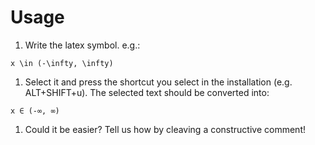 # Usage #

  1. Write the latex symbol. e.g.:
```
x \in (-\infty, \infty)
```
  1. Select it and press the shortcut you select in the installation (e.g. ALT+SHIFT+u). The selected text should be converted into:
```
x ∈ (-∞, ∞) 
```
  1. Could it be easier? Tell us how by cleaving a constructive comment!